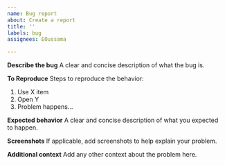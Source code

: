 ```yaml
---
name: Bug report
about: Create a report
title: ''
labels: bug
assignees: EOussama

---
```


**Describe the bug**
A clear and concise description of what the bug is.

**To Reproduce**
Steps to reproduce the behavior:
1. Use X item
2. Open Y
3. Problem happens...

**Expected behavior**
A clear and concise description of what you expected to happen.

**Screenshots**
If applicable, add screenshots to help explain your problem.

**Additional context**
Add any other context about the problem here.
